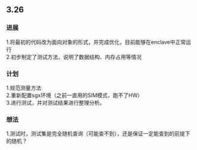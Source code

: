 ## 3.26
### 进展
1.将最初的代码改为面向对象的形式，并完成优化，目前能够在enclave中正常运行  
2.初步制定了测试方法，说明了数据结构、内存占用等情况
### 计划
1.规范测量方法  
2.重新配置sgx环境（之前一直用的SIM模式，跑不了HW）  
3.进行测试，并对测试结果进行整理分析。
### 想法
1.测试时，测试集是完全随机查询（可能查不到），还是保证一定能查到的前提下的随机？